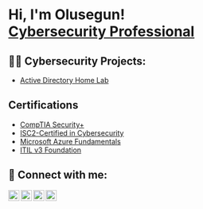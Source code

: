<h1>Hi, I'm Olusegun! <br/> <a href="https://www.linkedin.com/in/olusegunbamgbose/">Cybersecurity Professional</a> 

<h2>👨‍💻 Cybersecurity Projects:</h2>

- [Active Directory Home Lab](https://github.com/cyber-sho/ActiveDirectoryLab)
  
<h2>Certifications</h2>

- [CompTIA Security+](https://www.youtube.com/watch?v=a83ASGn_V_s)
- [ISC2-Certified in Cybersecurity](https://www.youtube.com/watch?v=uHy3oM7NnoU)
- [Microsoft Azure Fundamentals](https://www.youtube.com/watch?v=N-L9hklSlNk)
- [ITIL v3 Foundation](https://www.youtube.com/watch?v=OfvdQeh79s0)


<h2> 🤳 Connect with me:</h2>

[<img align="left" alt="JoshMadakor | YouTube" width="22px" src="https://cdn.jsdelivr.net/npm/simple-icons@v3/icons/youtube.svg" />][youtube]
[<img align="left" alt="JoshMadakor | Twitter" width="22px" src="https://cdn.jsdelivr.net/npm/simple-icons@v3/icons/twitter.svg" />][twitter]
[<img align="left" alt="JoshMadakor | LinkedIn" width="22px" src="https://cdn.jsdelivr.net/npm/simple-icons@v3/icons/linkedin.svg" />][linkedin]
[<img align="left" alt="JoshMadakor | Instagram" width="22px" src="https://cdn.jsdelivr.net/npm/simple-icons@v3/icons/instagram.svg" />][instagram]

[twitter]: https://twitter.com/joshmadakor
[youtube]: https://www.youtube.com/c/joshmadakor
[instagram]: https://www.instagram.com/joshmadakor/
[linkedin]: https://linkedin.com/in/joshmadakor

<!--
**joshmadakor1/joshmadakor1** is a ✨ _special_ ✨ repository because its `README.md` (this file) appears on your GitHub profile.

Here are some ideas to get you started:

- 🔭 I’m currently working on ...
- 🌱 I’m currently learning ...
- 👯 I’m looking to collaborate on ...
- 🤔 I’m looking for help with ...
- 💬 Ask me about ...
- 📫 How to reach me: ...
- 😄 Pronouns: ...
- ⚡ Fun fact: ...
-->

